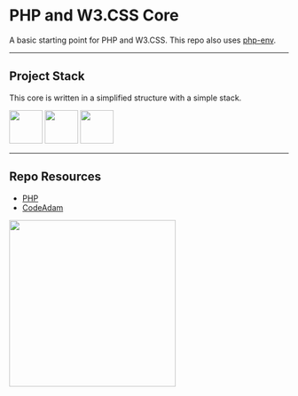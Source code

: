 # PHP and W3.CSS Core

A basic starting point for PHP and W3.CSS. This repo also uses [php-env](https://github.com/codeadamca/php-env). 

---

## Project Stack

This core is written in a simplified structure with a simple stack.

<img src="https://console.codeadam.ca/api/image/php" width="60"> <img src="https://console.codeadam.ca/api/image/mysql" width="60"> <img src="https://console.codeadam.ca/api/image/w3css" width="60">

---

## Repo Resources

- [PHP](https://php.net)
- [CodeAdam](https://codeadam.ca)

<a href="https://brickmmo.com">
<img src="https://brickmmo.com/images/brickmmo-logo-horizontal.jpg" width="300">
</a>



